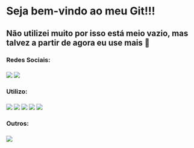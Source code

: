 # Seja bem-vindo ao meu Git!!!
## Não utilizei muito por isso está meio vazio, mas talvez a partir de agora eu use mais 🎯

### Redes Sociais: <h3>
<a href="https://instagram.com/felipefonazo" target="_blank"><img src="https://img.shields.io/badge/-Instagram-%23E4405F?style=for-the-badge&logo=instagram&logoColor=white" target="_blank"></a>
<a href="https://www.linkedin.com/in/felipe-andrade-50156823a/" target="_blank"><img src="https://img.shields.io/badge/LinkedIn-0077B5?style=for-the-badge&logo=linkedin&logoColor=white"></a>

### Utilizo:<h3>
![](https://aleen42.github.io/badges/src/photoshop.svg)
![](https://aleen42.github.io/badges/src/premiere.svg)
![](https://img.shields.io/badge/C-00599C?style=for-the-badge&logo=c&logoColor=white)
![](https://img.shields.io/badge/JavaScript-F7DF1E?style=for-the-badge&logo=javascript&logoColor=black)
![](https://img.shields.io/badge/Visual_Studio_Code-0078D4?style=for-the-badge&logo=visual%20studio%20code&logoColor=white)

### Outros: <h3>

<a href="https://steamcommunity.com/profiles/76561198960112097/" target="_blank"><img src="https://img.shields.io/badge/Steam-000000?style=for-the-badge&logo=steam&logoColor=white"><a>


<!--
**FelipeFonazo/FelipeFonazo** is a ✨ _special_ ✨ repository because its `README.md` (this file) appears on your GitHub profile.

Here are some ideas to get you started:

- 🔭 I’m currently working on ...
- 🌱 I’m currently learning ...
- 👯 I’m looking to collaborate on ...
- 🤔 I’m looking for help with ...
- 💬 Ask me about ...
- 📫 How to reach me: ...
- 😄 Pronouns: ...
- ⚡ Fun fact: ...
-->
